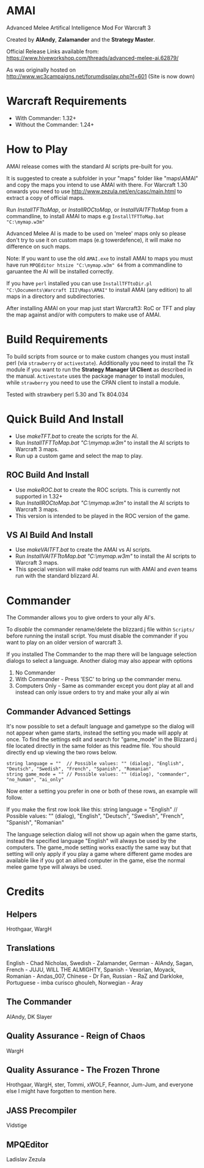 # AMAI
Advanced Melee Artifical Intelligence Mod For Warcraft 3
 
Created by **AIAndy**, **Zalamander** and the **Strategy Master**.

Official Release Links available from: https://www.hiveworkshop.com/threads/advanced-melee-ai.62879/

As was originally hosted on http://www.wc3campaigns.net/forumdisplay.php?f=601 (Site is now down)

# Warcraft Requirements
- With Commander: 1.32+
- Without the Commander: 1.24+

# How to Play
AMAI release comes with the standard AI scripts pre-built for you.

It is suggested to create a subfolder in your "maps" folder like "maps\AMAI" and copy the maps you intend to use AMAI with there.
For Warcraft 1.30 onwards you need to use http://www.zezula.net/en/casc/main.html to extract a copy of official maps.

Run *InstallTFTtoMap*, or *InstallROCtoMap*, or *InstallVAITFTtoMap* from a commandline, to install AMAI to maps e.g `InstallTFTToMap.bat "C:\mymap.w3m"`

Advanced Melee AI is made to be used on 'melee' maps only so please don't try to use it on custom maps (e.g towerdefence), it will make no difference on such maps.

Note: If you want to use the old `AMAI.exe` to install AMAI to maps you must have run `MPQEditor htsize "C:\mymap.w3m" 64` from a commandline to garuantee the AI will be installed correctly.

If you have `perl` installed you can use `InstallTFTtoDir.pl "C:\Documents\Warcraft III\Maps\AMAI"` to install AMAI (any edition) to all maps in a directory and subdirectories.

After installing AMAI on your map just start Warcraft3: RoC or TFT and play the map against and/or with computers to make use of AMAI.

# Build Requirements
To build scripts from source or to make custom changes you must install perl (via `strawberry` or `activestate`).
Additionally you need to install the *Tk* module if you want to run the **Strategy Manager UI Client** as described in the manual.
`Activestate` uses the package manager to install modules, while `strawberry` you need to use the CPAN client to install a module.

Tested with strawbery perl 5.30 and Tk 804.034

# Quick Build And Install
- Use *makeTFT.bat* to create the scripts for the AI. 
- Run *InstallTFTToMap.bat "C:\mymap.w3m"* to install the AI scripts to Warcraft 3 maps. 
- Run up a custom game and select the map to play.

## ROC Build And Install
- Use *makeROC.bat* to create the ROC scripts. This is currently not supported in 1.32+
- Run *InstallROCtoMap.bat "C:\mymap.w3m"* to install the AI scripts to Warcraft 3 maps.
- This version is intended to be played in the ROC version of the game. 

## VS AI Build And Install
- Use *makeVAITFT.bat* to create the AMAI vs AI scripts.
- Run *InstallVAITFTtoMap.bat "C:\mymap.w3m"* to install the AI scripts to Warcraft 3 maps.
- This special version will make *odd* teams run with AMAI and *even* teams run with the standard blizzard AI.

# Commander
The Commander allows you to give orders to your ally AI's.

To *disable* the commander rename/delete the blizzard.j file within `Scripts/` before running the install script.
You must disable the commander if you want to play on an older version of warcraft 3.

If you installed The Commander to the map there will be language selection dialogs to select a language. Another dialog may also appear with options

1) No Commander
2) With Commander - Press 'ESC' to bring up the commander menu. 
3) Computers Only - Same as commander except you dont play at all and instead can only issue orders to try and make your ally ai win

## Commander Advanced Settings

It's now possible to set a default language and gametype so the dialog will not appear when game starts, instead the setting you made will apply at once.
To find the settings edit and search for "game_mode" in the Blizzard.j file located directly in the same folder as this readme file. You should directly end up viewing the two rows below.

    string language = ""  // Possible values: "" (dialog), "English", "Deutsch", "Swedish", "French", "Spanish", "Romanian"
    string game_mode = "" // Possible values: "" (dialog), "commander", "no_human", "ai_only"

Now enter a setting you prefer in one or both of these rows, an example will follow.

If you make the first row look like this:
    string language = "English"  // Possible values: "" (dialog), "English", "Deutsch", "Swedish", "French", "Spanish", "Romanian"

The language selection dialog will not show up again when the game starts, instead the specified language "English" will always be used by the computers.
The game_mode setting works exactly the same way but that setting will only apply if you play a game where different game modes are available like if you got an allied computer in the game, else the normal melee game type will always be used.

# Credits

## Helpers
Hrothgaar,
WargH

## Translations
English - Chad Nicholas,
Swedish - Zalamander,
German - AIAndy, Sagan,
French - JUJU, WILL THE ALMIGHTY,
Spanish - Vexorian, Moyack,
Romanian - Andas_007,
Chinese - Dr Fan,
Russian - RaZ and Darkloke,
Portuguese - imba curisco ghouleh,
Norwegian - Aray

## The Commander
AIAndy,
DK Slayer

## Quality Assurance - Reign of Chaos
WargH

## Quality Assurance - The Frozen Throne
Hrothgaar,
WargH,
ster,
Tommi,
xWOLF,
Feannor,
Jum-Jum,
and everyone else I might have forgotten to mention here.

## JASS Precompiler
Vidstige

## MPQEditor
Ladislav Zezula 
